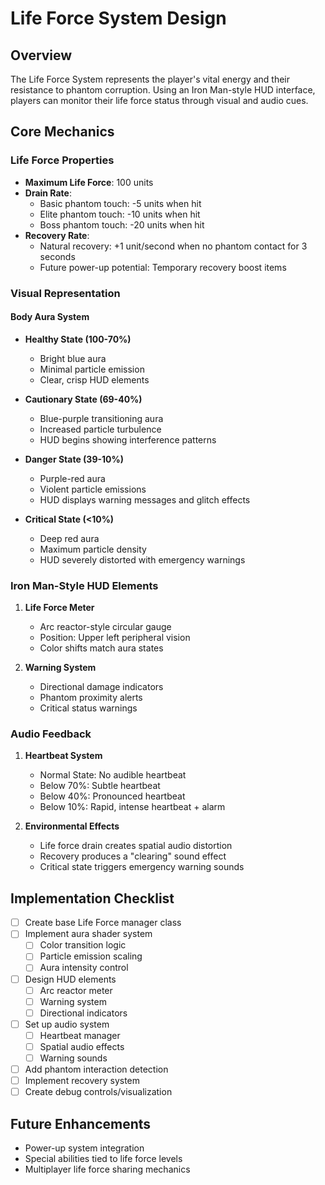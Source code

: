 # Life Force System Design

## Overview
The Life Force System represents the player's vital energy and their resistance to phantom corruption. Using an Iron Man-style HUD interface, players can monitor their life force status through visual and audio cues.

## Core Mechanics

### Life Force Properties
- **Maximum Life Force**: 100 units
- **Drain Rate**: 
  - Basic phantom touch: -5 units when hit
  - Elite phantom touch: -10 units when hit
  - Boss phantom touch: -20 units when hit
- **Recovery Rate**: 
  - Natural recovery: +1 unit/second when no phantom contact for 3 seconds
  - Future power-up potential: Temporary recovery boost items

### Visual Representation

#### Body Aura System
- **Healthy State (100-70%)**
  - Bright blue aura
  - Minimal particle emission
  - Clear, crisp HUD elements
  
- **Cautionary State (69-40%)**
  - Blue-purple transitioning aura
  - Increased particle turbulence
  - HUD begins showing interference patterns
  
- **Danger State (39-10%)**
  - Purple-red aura
  - Violent particle emissions
  - HUD displays warning messages and glitch effects
  
- **Critical State (<10%)**
  - Deep red aura
  - Maximum particle density
  - HUD severely distorted with emergency warnings

### Iron Man-Style HUD Elements
1. **Life Force Meter**
   - Arc reactor-style circular gauge
   - Position: Upper left peripheral vision
   - Color shifts match aura states
   
2. **Warning System**
   - Directional damage indicators
   - Phantom proximity alerts
   - Critical status warnings

### Audio Feedback
1. **Heartbeat System**
   - Normal State: No audible heartbeat
   - Below 70%: Subtle heartbeat
   - Below 40%: Pronounced heartbeat
   - Below 10%: Rapid, intense heartbeat + alarm

2. **Environmental Effects**
   - Life force drain creates spatial audio distortion
   - Recovery produces a "clearing" sound effect
   - Critical state triggers emergency warning sounds

## Implementation Checklist
- [ ] Create base Life Force manager class
- [ ] Implement aura shader system
  - [ ] Color transition logic
  - [ ] Particle emission scaling
  - [ ] Aura intensity control
- [ ] Design HUD elements
  - [ ] Arc reactor meter
  - [ ] Warning system
  - [ ] Directional indicators
- [ ] Set up audio system
  - [ ] Heartbeat manager
  - [ ] Spatial audio effects
  - [ ] Warning sounds
- [ ] Add phantom interaction detection
- [ ] Implement recovery system
- [ ] Create debug controls/visualization

## Future Enhancements
- Power-up system integration
- Special abilities tied to life force levels
- Multiplayer life force sharing mechanics 